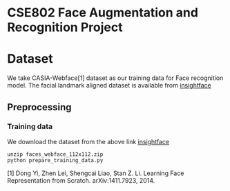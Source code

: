 # CSE802 Face Augmentation and Recognition Project

# Dataset
We take CASIA-Webface[1] dataset as our training data for Face recognition model.
The facial landmark aligned dataset is available from [insightface](https://drive.google.com/file/d/1KxNCrXzln0lal3N4JiYl9cFOIhT78y1l/view?usp=sharing)

## Preprocessing

### Training data
We download the dataset from the above link [insightface](https://drive.google.com/file/d/1KxNCrXzln0lal3N4JiYl9cFOIhT78y1l/view?usp=sharing)
```
unzip faces_webface_112x112.zip
python prepare_training_data.py
```




[1] Dong Yi, Zhen Lei, Shengcai Liao, Stan Z. Li. Learning Face Representation from Scratch. arXiv:1411.7923, 2014.


